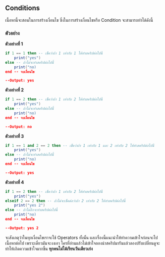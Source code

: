 ## Conditions
เนื้อหานี้จะสอนในการสร้างเงื่อนไข ซึ่งในการสร้างเงื่อนไขหรือ Condition จะสามารถทำได้ดังนี้
### ตัวอย่าง
**ตัวอย่างที่ 1**
```lua
if 1 == 1 then -- เช็คว่าถ้า 1 เท่ากับ 1 ให้ทำสคริปต่อไปนี้
    print("yes")
else -- ถ้าไม่จะทำสคริปต่อไปนี้
    print("no)
end -- จบเงื่อนไข

--Output: yes
```
**ตัวอย่างที่ 2**
```lua
if 1 == 2 then -- เช็คว่าถ้า 1 เท่ากับ 2 ให้ทำสคริปต่อไปนี้
    print("yes")
else -- ถ้าไม่จะทำสคริปต่อไปนี้
    print("no)
end -- จบเงื่อนไข

--Output: no
```
**ตัวอย่างที่ 3**
```lua
if 1 == 1 and 2 == 2 then -- เช็คว่าถ้า 1 เท่ากับ 1 และ 2 เท่ากับ 2 ให้ทำสคริปต่อไปนี้
    print("yes")
else -- ถ้าไม่จะทำสคริปต่อไปนี้
    print("no)
end -- จบเงื่อนไข

--Output: yes
```
**ตัวอย่างที่ 4**
```lua
if 1 == 2 then -- เช็คว่าถ้า 1 เท่ากับ 2 ให้ทำสคริปต่อไปนี้
    print("yes")
elseif 2 == 2 then -- ถ้าไม่จะเช็คต่อว่าถ้า 2 เท่ากับ 2 ให้ทำสคริปต่อไปนี้
    print("yes 2")
else -- ถ้าไม่อีกจะทำสคริปต่อไปนี้
    print("no)
end -- จบเงื่อนไข

--Output: yes 2
```

จะสังเกตุว่าในทุกเงื่อนไขเราจะใช้ Operators ทั้งนั้น และเรื่องนี้แนะนำให้ทำความเข้าใจก่อนจะไปเนื้อหาต่อไป เพราะเดี๋ยวมันจะงงเอา
ใครที่อ่านแล้วไม่เข้าใจลองนำสคริปมารันแล้วลองปรับเปลี่ยนดูจะทำให้เกิดความเข้าใจมากขึ้น **ทุกคนไม่ได้เรียนวันเดียวเก่ง**
